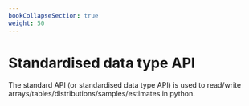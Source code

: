 ```yaml
---
bookCollapseSection: true
weight: 50
---
```


# Standardised data type API

The standard API (or standardised data type API) is used to read/write arrays/tables/distributions/samples/estimates in python.

